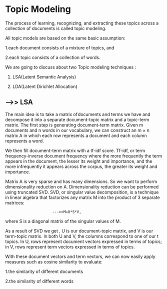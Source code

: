 # Topic Modeling

The process of learning, recognizing, and extracting these topics across a collection of documents is called topic modeling.

All topic models are based on the same basic assumption:

1.each document consists of a mixture of topics, and
  
2.each topic consists of a collection of words.

We are going to discuss about two Topic modeling techniques :

1. LSA(Latent Semantic Analysis)

2. LDA(Latent Dirichlet Allocation)


## -->> LSA 
The main idea is to take a matrix of documents and terms we have and decompose it into a separate document-topic matrix and a topic-term matrix.
The first step is generating document-term matrix. Given m documents and n words in our vocabulary, we can construct an m × n matrix A in which each row represents a document and each column represents a word.

We then fill document-term matrix with a tf-idf score. Tf-idf, or term frequency-inverse document frequency where the more frequently the term appears in the document, the lesser its weight and importance, and the more infrequently it appears across the corpus, the greater its weight and importance.

 Matrix A is very sparse and has many dimensions. So we want to perform dimensionality reduction on A. Dimensionality reduction can be performed using truncated SVD. SVD, or singular value decomposition, is a technique in linear algebra that factorizes any matrix M into the product of 3 separate matrices: 
                         
                         --->>M=U*S*V, 
where S is a diagonal matrix of the singular values of M.

As a result of SVD we get ,  U is our document-topic matrix, and V is our term-topic matrix. In both U and V, the columns correspond to one of our t topics. In U, rows represent document vectors expressed in terms of topics; in V, rows represent term vectors expressed in terms of topics.

With these document vectors and term vectors, we can now easily apply measures such as cosine similarity to evaluate:

1.the similarity of different documents

2.the similarity of different words
